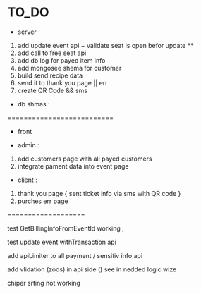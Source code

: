 TO_DO
=====================

* server 
1. add update event api + validate seat is open befor update  **
2. add call to free seat api  
3. add db log for payed item info 
4. add mongosee shema for customer 
5. build  send recipe data 
6. send it to thank you page || err 
8. create QR Code && sms 

* db shmas  :


==========================

* front 

 - admin : 
  1. add customers page with all  payed customers 
  2. integrate pament data  into event page


- client :
1.  thank you page   { sent ticket info via sms with QR code  }
2. purches err page 



===================

test  GetBillingInfoFromEventId working , 

test update event  withTransaction api 

add apiLimiter to all payment / sensitiv info api 

add vlidation (zods) in api side () see in nedded logic wize




chiper srting not working 






 